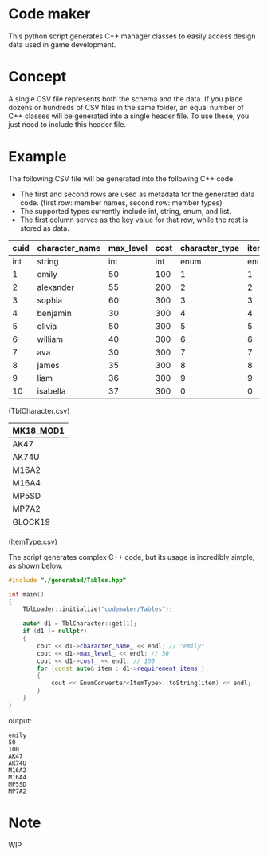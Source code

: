 # Code maker
This python script generates C++ manager classes to easily access design data used in game development.

# Concept
A single CSV file represents both the schema and the data. 
If you place dozens or hundreds of CSV files in the same folder, an equal number of C++ classes will be generated into a single header file. To use these, you just need to include this header file.

# Example
The following CSV file will be generated into the following C++ code.
- The first and second rows are used as metadata for the generated data code. (first row: member names, second row: member types)
- The supported types currently include int, string, enum, and list. 
- The first column serves as the key value for that row, while the rest is stored as data.
  
| cuid | character_name | max_level | cost | character_type      | item_type      | requirement_quests | requirement_items    |
|------|----------------|-----------|------|---------------------|----------------|--------------------|----------------------|
| int  | string         | int       | int  | enum<CharacterType> | enum<ItemType> | list<string>       | list<enum<ItemType>> |
| 1    | emily          | 50        | 100  | 1                   | 1              | "1,2,3,4,5,6"      | "1,2,3,4,5,6"        |
| 2    | alexander      | 55        | 200  | 2                   | 2              | "1,2,3,4,5,7"      | "1,2,3,4,5,7"        |
| 3    | sophia         | 60        | 300  | 3                   | 3              | "1,2,3,4,5,8"      | "1,2,3,4,5,8"        |
| 4    | benjamin       | 30        | 300  | 4                   | 4              | "1,2,3,4,5,9"      | "1,2,3,4,5,9"        |
| 5    | olivia         | 50        | 300  | 5                   | 5              | "1,2,3,4,5,10"     | "1,2,3,4,5,10"       |
| 6    | william        | 40        | 300  | 6                   | 6              | "1,2,3,4,5,11"     | "1,2,3,4,5,11"       |
| 7    | ava            | 30        | 300  | 7                   | 7              | "1,2,3,4,5,12"     | "1,2,3,4,5,12"       |
| 8    | james          | 35        | 300  | 8                   | 8              | "1,2,3,4,5,13"     | "1,2,3,4,5,13"       |
| 9    | liam           | 36        | 300  | 9                   | 9              | "1,2,3,4,5,14"     | "1,2,3,4,5,14"       |
| 10   | isabella       | 37        | 300  | 0                   | 0              | "1,2,3,4,5,15"     | "1,2,3,4,5,15"       |

(TblCharacter.csv)

| MK18_MOD1 |
|-----------|
| AK47      |
| AK74U     |
| M16A2     |
| M16A4     |
| MP5SD     |
| MP7A2     |
| GLOCK19   |

(ItemType.csv)

The script generates complex C++ code, but its usage is incredibly simple, as shown below.
```cpp
#include "./generated/Tables.hpp"

int main()
{
    TblLoader::initialize("codemaker/Tables");

    auto* d1 = TblCharacter::get(1);
    if (d1 != nullptr)
    {
        cout << d1->character_name_ << endl; // "emily"
        cout << d1->max_level_ << endl; // 50
        cout << d1->cost_ << endl; // 100
        for (const auto& item : d1->requirement_items_)
        {
            cout << EnumConverter<ItemType>::toString(item) << endl; 
        }
    }
}
```

output:
```
emily
50
100
AK47
AK74U
M16A2
M16A4
MP5SD
MP7A2
```

# Note
WIP
